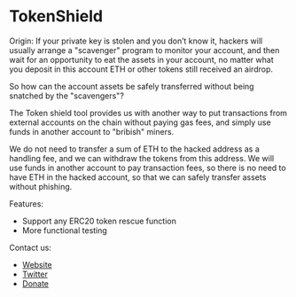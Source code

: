 # TokenShield

Origin:
If your private key is stolen and you don’t know it, hackers will usually arrange a "scavenger" program to monitor your account, and then wait for an opportunity to eat the assets in your account, no matter what you deposit in this account ETH or other tokens still received an airdrop.

So how can the account assets be safely transferred without being snatched by the "scavengers"?

The Token shield tool provides us with another way to put transactions from external accounts on the chain without paying gas fees, and simply use funds in another account to "bribish" miners.

We do not need to transfer a sum of ETH to the hacked address as a handling fee, and we can withdraw the tokens from this address. We will use funds in another account to pay transaction fees, so there is no need to have ETH in the hacked account, so that we can safely transfer assets without phishing.

Features:
- Support any ERC20 token rescue function
- More functional testing

Contact us:
- [Website](https://tokenshield.github.io)
- [Twitter](https://twitter.com/0xshield)
- [Donate](https://gitcoin.co/grants/3999/token-shield)
